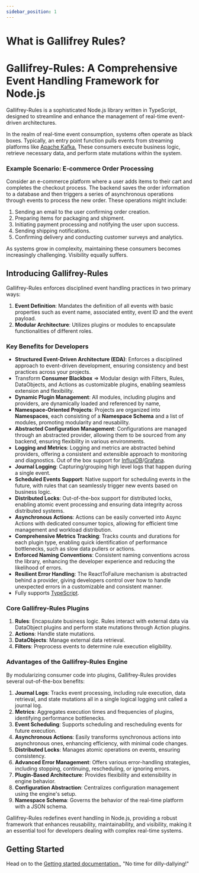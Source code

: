 ```yaml
---
sidebar_position: 1
---
```


# What is Gallifrey Rules?

# Gallifrey-Rules: A Comprehensive Event Handling Framework for Node.js

Gallifrey-Rules is a sophisticated Node.js library written in TypeScript, designed to streamline and enhance the management of real-time event-driven architectures.

In the realm of real-time event consumption, systems often operate as black boxes. Typically, an entry point function pulls events from streaming platforms like [Apache Kafka.](https://kafka.apache.org/) These consumers execute business logic, retrieve necessary data, and perform state mutations within the system.

### Example Scenario: E-commerce Order Processing

Consider an e-commerce platform where a user adds items to their cart and completes the checkout process. The backend saves the order information to a database and then triggers a series of asynchronous operations through events to process the new order. These operations might include:

1. Sending an email to the user confirming order creation.
2. Preparing items for packaging and shipment.
3. Initiating payment processing and notifying the user upon success.
4. Sending shipping notifications.
5. Confirming delivery and conducting customer surveys and analytics.

As systems grow in complexity, maintaining these consumers becomes increasingly challenging. Visibility equally suffers. 

## Introducing Gallifrey-Rules

Gallifrey-Rules enforces disciplined event handling practices in two primary ways:

1. **Event Definition**: Mandates the definition of all events with basic properties such as event name, associated entity, event ID and the event payload.
2. **Modular Architecture**: Utilizes plugins or modules to encapsulate functionalities of different roles.

### Key Benefits for Developers

* **Structured Event-Driven Architecture (EDA)**: Enforces a disciplined approach to event-driven development, ensuring consistency and best practices across your projects.
* Transform **Consumer Blackbox** => Modular design with Filters, Rules, DataObjects, and Actions as customizable plugins, enabling seamless extension and flexibility.
* **Dynamic Plugin Management**: All modules, including plugins and providers, are dynamically loaded and referenced by name,
* **Namespace-Oriented Projects**: Projects are organized into **Namespaces**, each consisting of a **Namespace Schema** and a list of modules, promoting modularity and reusability.
* **Abstracted Configuration Management**: Configurations are managed through an abstracted provider, allowing them to be sourced from any backend, ensuring flexibility in various environments.
* **Logging and Metrics**: Logging and metrics are abstracted behind providers, offering a consistent and extensible approach to monitoring and diagnostics. Out of the box support for [InfluxDB](https://www.influxdata.com/)/[Grafana](https://grafana.com/).
* **Journal Logging**: Capturing/grouping high level logs that happen during a single event.
* **Scheduled Events Support**: Native support for scheduling events in the future, with rules that can seamlessly trigger new events based on business logic.
* **Distributed Locks**: Out-of-the-box support for distributed locks, enabling atomic event processing and ensuring data integrity across distributed systems.
* **Asynchronous Actions**: Actions can be easily converted into Async Actions with dedicated consumer topics, allowing for efficient time management and workload distribution.
* **Comprehensive Metrics Tracking**: Tracks counts and durations for each plugin type, enabling quick identification of performance bottlenecks, such as slow data pullers or actions.
* **Enforced Naming Conventions**: Consistent naming conventions across the library, enhancing the developer experience and reducing the likelihood of errors.
* **Resilient Error Handling**: The ReactToFailure mechanism is abstracted behind a provider, giving developers control over how to handle unexpected errors in a customizable and consistent manner.
* Fully supports [TypeScript](https://www.typescriptlang.org/).

### Core Gallifrey-Rules Plugins

1. **Rules**: Encapsulate business logic. Rules interact with external data via DataObject plugins and perform state mutations through Action plugins.
2. **Actions**: Handle state mutations.
3. **DataObjects**: Manage external data retrieval.
4. **Filters**: Preprocess events to determine rule execution eligibility.

### Advantages of the Gallifrey-Rules Engine

By modularizing consumer code into plugins, Gallifrey-Rules provides several out-of-the-box benefits:

1. **Journal Logs**: Tracks event processing, including rule execution, data retrieval, and state mutations all in a single logical logging unit called a journal log.
2. **Metrics**: Aggregates execution times and frequencies of plugins, identifying performance bottlenecks.
3. **Event Scheduling**: Supports scheduling and rescheduling events for future execution.
4. **Asynchronous Actions**: Easily transforms synchronous actions into asynchronous ones, enhancing efficiency, with minimal code changes.
5. **Distributed Locks**: Manages atomic operations on events, ensuring consistency.
6. **Advanced Error Management**: Offers various error-handling strategies, including stopping, continuing, rescheduling, or ignoring errors.
7. **Plugin-Based Architecture**: Provides flexibility and extensibility in engine behavior.
8. **Configuration Abstraction**: Centralizes configuration management using the engine's setup.
9. **Namespace Schema**: Governs the behavior of the real-time platform with a JSON schema.

Gallifrey-Rules redefines event handling in Node.js, providing a robust framework that enhances reusability, maintainability, and visibility, making it an essential tool for developers dealing with complex real-time systems.

## Getting Started

Head on to the [Getting started documentation.](getting-started/getting-started.md), "No time for dilly-dallying!"
